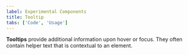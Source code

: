 ```yaml
---
label: Experimental Components
title: Tooltip
tabs: ['Code', 'Usage']
---
```


<page-intro>**Tooltips** provide additional information upon hover or focus. They often contain helper text that is contextual to an element.</page-intro>

<component 
    name="Experimental Tooltip"
    component="tooltip" 
    variation="tooltip"
    experimental="true"
    >
</component>
<component 
    name="Experimental Icon Tooltip"
    component="tooltip" 
    variation="tooltip--icon"
    experimental="true"
    >
</component>
<component 
    name="Experimental Definition Tooltip"
    component="tooltip" 
    variation="tooltip--icon"
    experimental="true"
    >
</component>

<component-docs component="tooltip"></component-docs>
